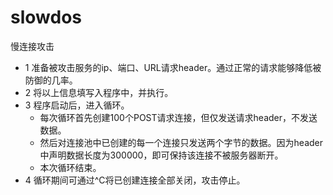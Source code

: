 slowdos
=======

慢连接攻击

- 1 准备被攻击服务的ip、端口、URL请求header。通过正常的请求能够降低被防御的几率。
- 2 将以上信息填写入程序中，并执行。
- 3 程序启动后，进入循环。
  - 每次循环首先创建100个POST请求连接，但仅发送请求header，不发送数据。
  - 然后对连接池中已创建的每一个连接只发送两个字节的数据。因为header中声明数据长度为300000，即可保持该连接不被服务器断开。
  - 本次循环结束。
- 4 循环期间可通过^C将已创建连接全部关闭，攻击停止。
